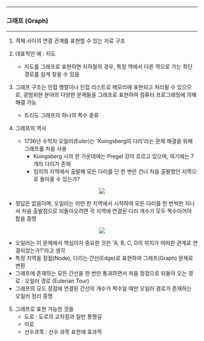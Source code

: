 -----
### 그래프 (Graph)
-----
1. 객체 사이의 연결 관계를 표현할 수 있는 자료 구조
2. 대표적인 예 : 지도
   - 지도를 그래프로 표현하면 지하철의 경우, 특정 역에서 다른 역으로 가는 최단 경로를 쉽게 찾을 수 있음
3. 그래프 구조는 인접 행렬이나 인접 리스트로 메모리에 표현되고 처리될 수 있으므로, 광범위한 분야의 다양한 문제들을 그래프로 표현하여 컴퓨터 프로그래밍에 의해 해결 가능
   - 트리도 그래프의 하나의 특수 종류

4. 그래프의 역사
   - 1736년 수학자 오일러(Euler)는 'Koingsberg의 다리'라는 문제 해결을 위해 그래프를 처음 사용
     + Koingsberg 시의 한 가운데에는 Pregel 강이 흐르고 있으며, 여기에는 7개의 다리가 존재
     + 임의의 지역에서 출발해 모든 다리를 단 한 번만 건너 처음 출발했던 지역으로 돌아올 수 있는가?
<div align="center">
<img src="https://github.com/user-attachments/assets/7779ba0c-d2cc-4230-9e15-9c6b52eb7c1b">
</div>

   - 정답은 없음이며, 오일러는 어떤 한 지역에서 시작하여 모든 다리를 한 번씩만 지나서 처음 출발점으로 되돌아오려면 각 지역에 연결된 다리 개수가 모두 짝수이어야 함을 증명
<div align="center">
<img src="https://github.com/user-attachments/assets/28eae52b-c06a-464d-821e-5414e676de7a">
</div>

   - 오일러는 이 문제에서 핵심이자 중요한 것은 'A, B, C, D의 위치가 어떠한 관계로 연결되었는가?'라고 생각
   - 특정 지역을 정점(Node), 다리는 간선(Edge)로 표현하여 그래프(Graph) 문제로 변환
   - 그래프에 존재하는 모든 간선을 한 번만 통과하면서 처음 정점으로 되돌아 오는 경로 : 오일러 경로 (Eulerian Tour)
   - 그래프의 모드 정점에 연결된 간선의 개수가 짝수일 때만 오일러 경로가 존재하는 오일러 정리 증명

5. 그래프로 표현 가능한 것들
   - 도로 : 도로의 교차점과 일반 통행길
   - 미로
   - 선수과목 : 선수 과목 표현에 효과적
   

